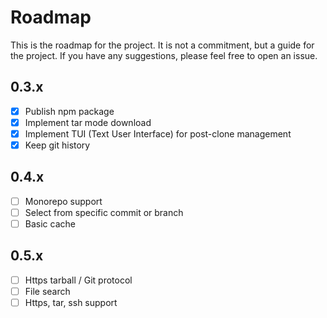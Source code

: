 # Roadmap

This is the roadmap for the project. It is not a commitment, but a guide for the project. If you have any suggestions, please feel free to open an issue.

## 0.3.x

- [x] Publish npm package
- [x] Implement tar mode download
- [x] Implement TUI (Text User Interface) for post-clone management
- [x] Keep git history

## 0.4.x

- [ ] Monorepo support
- [ ] Select from specific commit or branch
- [ ] Basic cache

## 0.5.x

- [ ] Https tarball / Git protocol
- [ ] File search
- [ ] Https, tar, ssh support
